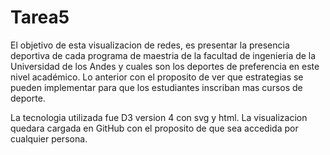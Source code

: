 # Tarea5

El objetivo de esta visualizacion de redes, es presentar la presencia deportiva de cada programa de maestria de la facultad de ingenieria de la Universidad de los Andes y cuales son los deportes de preferencia en este nivel académico. Lo anterior con el proposito de ver que estrategias se pueden implementar para que los estudiantes inscriban mas cursos de deporte.

La tecnologia utilizada fue D3 version 4 con svg y html.
La visualizacion quedara cargada en GitHub con el proposito de que sea accedida por cualquier persona.
